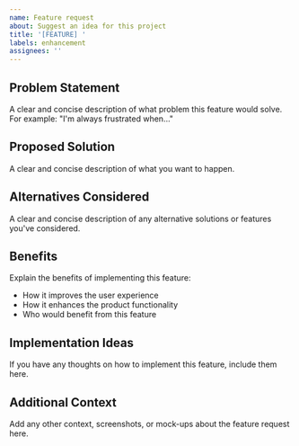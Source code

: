 ```yaml
---
name: Feature request
about: Suggest an idea for this project
title: '[FEATURE] '
labels: enhancement
assignees: ''
---
```


## Problem Statement
A clear and concise description of what problem this feature would solve. For example: "I'm always frustrated when..."

## Proposed Solution
A clear and concise description of what you want to happen.

## Alternatives Considered
A clear and concise description of any alternative solutions or features you've considered.

## Benefits
Explain the benefits of implementing this feature:
- How it improves the user experience
- How it enhances the product functionality
- Who would benefit from this feature

## Implementation Ideas
If you have any thoughts on how to implement this feature, include them here.

## Additional Context
Add any other context, screenshots, or mock-ups about the feature request here.